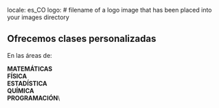 locale: es_CO
logo: # filename of a logo image that has been placed into your images directory
## Ofrecemos clases personalizadas

En las áreas de: <br />

**MATEMÁTICAS**\
**FÍSICA**\
**ESTADÍSTICA**\
**QUÍMICA**\
**PROGRAMACIÓN**\

